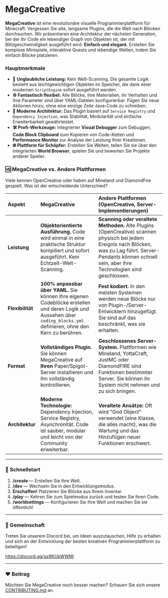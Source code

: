 # MegaCreative
**MegaCreative** ist eine revolutionäre visuelle Programmierplattform für Minecraft. Vergessen Sie alte, langsame Plugins, die die Welt nach Blöcken durchsuchen. Wir präsentieren eine Architektur der nächsten Generation, bei der Ihr Code ein lebendiger Graph von Objekten ist, der mit Blitzgeschwindigkeit ausgeführt wird.
**Einfach und elegant.** Erstellen Sie komplexe Minispiele, interaktive Quests und lebendige Welten, indem Sie einfach Blöcke platzieren.

### Hauptmerkmale

*   🚀 **Unglaubliche Leistung:** Kein Welt-Scanning. Die gesamte Logik besteht aus leichtgewichtigen Objekten im Speicher, die dank einer modernen `ScriptEngine` sofort ausgeführt werden.
*   **⚙️ Fantastisch flexibel:** Alle Blöcke, ihre Materialien, ihr Verhalten und ihre Parameter sind über YAML-Dateien konfigurierbar. Fügen Sie neue Aktionen hinzu, ohne eine einzige Zeile Java-Code zu schreiben.
*   **🧩 Moderne Architektur:** Das Plugin basiert auf `Service Registry` und `Dependency Injection`, was Stabilität, Modularität und einfache Erweiterbarkeit gewährleistet.
*   **🛠️ Profi-Werkzeuge:** Integrierter **Visual Debugger** zum Debuggen, **Code Block Clipboard** zum Kopieren von Code-Ketten und **Performance Monitor** zur Analyse der Leistung Ihrer Kreationen.
*   **🌐 Plattform für Schöpfer:** Erstellen Sie Welten, teilen Sie sie über den integrierten **World Browser**, spielen Sie und bewerten Sie Projekte anderer Spieler.

### 🆚 MegaCreative vs. Andere Plattformen

Viele kennen OpenCreative oder haben auf Mineland und DiamondFire gespielt. Was ist der entscheidende Unterschied?

| Aspekt | MegaCreative | Andere Plattformen (OpenCreative, Server-Implementierungen) |
| :--- | :--- | :--- |
| **Leistung** | **Objektorientierte Ausführung.** Code wird einmal in eine praktische Struktur kompiliert und sofort ausgeführt. Kein Echtzeit-Welt-Scanning. | **Scanning oder veraltete Methoden.** Alte Plugins (OpenCreative) scannen physisch bei jedem Ereignis nach Blöcken, was zu Lag führt. Server-Pendants können schnell sein, aber ihre Technologien sind geschlossen. |
| **Flexibilität** | **100% anpassbar über YAML.** Sie können Ihre eigenen Codeblöcke erstellen und deren Logik und Aussehen über `coding_blocks.yml` definieren, ohne den Kern zu berühren. | **Fest kodiert.** In den meisten Systemen werden neue Blöcke nur von Plugin-/Server-Entwicklern hinzugefügt. Sie sind auf das beschränkt, was sie erhalten. |
| **Format** | **Vollständiges Plugin.** Sie können MegaCreative auf **Ihren** Paper/Spigot-Server installieren und ihn vollständig kontrollieren. | **Geschlossenes Server-System.** Plattformen wie Mineland, YottaCraft, JustMC oder DiamondFIRE sind Funktionen bestimmter Server. Sie können ihr System nicht nehmen und zu sich bringen. |
| **Architektur** | **Moderne Technologie:** Dependency Injection, Service Registry, Asynchronität. Code ist sauber, modular und leicht von der Community erweiterbar. | **Veraltete Ansätze:** Oft wird "God Object" verwendet (eine Klasse, die alles macht), was die Wartung und das Hinzufügen neuer Funktionen erschwert. |

---

### 🚀 Schnellstart

1.  **/create <Typ>** — Erstellen Sie Ihre Welt.
2.  **/dev** — Wechseln Sie in den Entwicklungsmodus.
3.  **Erschaffen!** Platzieren Sie Blöcke aus Ihrem Inventar.
4.  **/play** — Kehren Sie zum Spielmodus zurück und testen Sie Ihren Code.
5.  **/worldsettings** — Konfigurieren Sie Ihre Welt und machen Sie sie öffentlich!

---

### 💬 Gemeinschaft

Treten Sie unserem Discord bei, um Ideen auszutauschen, Hilfe zu erhalten und sich an der Entwicklung der besten kreativen Programmierplattform zu beteiligen!

https://discord.gg/gz8KUkWWMj


---

### ❤️ Beitrag

Möchten Sie MegaCreative noch besser machen? Schauen Sie sich unsere [CONTRIBUTING.md](CONTRIBUTING.md) an.